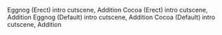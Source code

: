 Eggnog (Erect) intro cutscene, Addition
Cocoa (Erect) intro cutscene, Addition
Eggnog (Default) intro cutscene, Addition
Cocoa (Default) intro cutscene, Addition